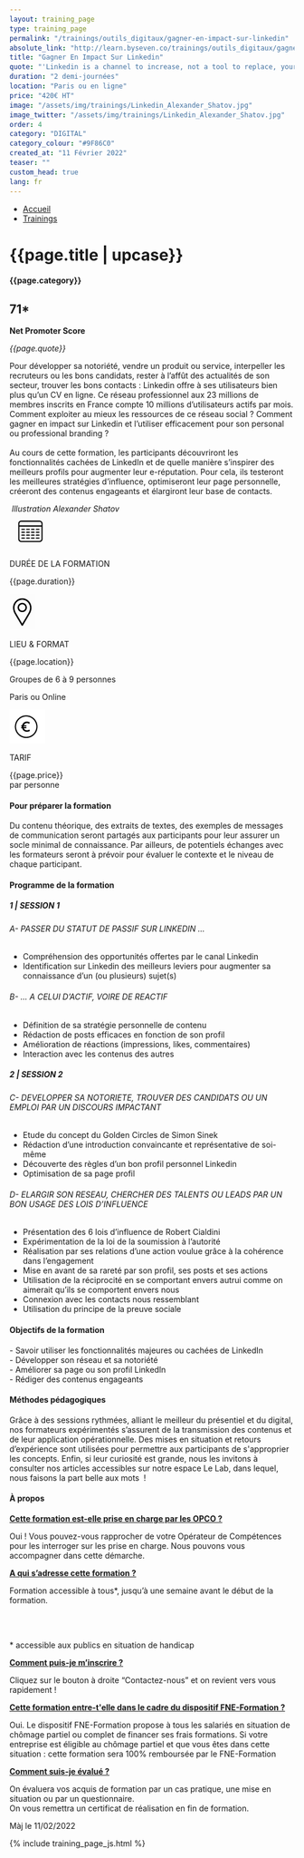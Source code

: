 ```yaml
---
layout: training_page
type: training_page
permalink: "/trainings/outils_digitaux/gagner-en-impact-sur-linkedin"
absolute_link: "http://learn.byseven.co/trainings/outils_digitaux/gagner-en-impact-sur-linkedin"
title: "Gagner En Impact Sur Linkedin"
quote: "'Linkedin is a channel to increase, not a tool to replace, your networking efforts.' - Vivenka Vonrosen"
duration: "2 demi-journées"
location: "Paris ou en ligne"
price: "420€ HT"
image: "/assets/img/trainings/Linkedin_Alexander_Shatov.jpg"
image_twitter: "/assets/img/trainings/Linkedin_Alexander_Shatov.jpg"
order: 4
category: "DIGITAL"
category_colour: "#9F86C0"
created_at: "11 Février 2022"
teaser: ""
custom_head: true
lang: fr
---
```


<div class="trainings-breadcrumb">
  <nav aria-label="Breadcrumb" class="breadcrumb">
    <ul>
        <li><a href="/">Accueil</a></li>
        <li><a href="/trainings">Trainings</a></li>
    </ul>
  </nav>
</div>
<div class="training-page-main">
  <div class="training-page-main-banner">
    <div class="training-page-main-banner-left">
      <div>
        <h1 class="training-page-main-banner-left-title">{{page.title | upcase}}</h1>
        <div class='category-score'><h4 class="training-page-main-banner-left-category" style="background: {{page.category_colour}};">{{page.category}}</h4>
          <div class='net-promote-score'><h2>71<span>&#42;</span></h2>
            <p><strong>Net Promoter Score</strong></p>
          </div>
        </div>
        <p class="training-page-main-banner-left-quote"><em>{{page.quote}}</em></p>
      </div>
      <p class="training-page-main-banner-left-description">Pour développer sa notoriété, vendre un produit ou service, interpeller les recruteurs ou les bons candidats, rester à l’affût des actualités de son secteur, trouver les bons contacts : Linkedin offre à ses utilisateurs bien plus qu’un CV en ligne. Ce réseau professionnel aux 23 millions de membres inscrits en France compte 10 millions d’utilisateurs actifs par mois. Comment exploiter au mieux les ressources de ce réseau social ? Comment gagner en impact sur Linkedin et l’utiliser efficacement pour son personal ou professional branding ?
      <br><br>
      Au cours de cette formation, les participants découvriront les fonctionnalités cachées de LinkedIn et de quelle manière s’inspirer des meilleurs profils pour augmenter leur e-réputation. Pour cela, ils testeront les meilleures stratégies d’influence, optimiseront leur page personnelle, créeront des contenus engageants et élargiront leur base de contacts.
      </p>
    </div>
    <div class="training-page-main-banner-right">
      <img src="{{page.image}}" alt="">
      <em>Illustration Alexander Shatov</em>
    </div>
  </div>
</div>
<div class="training-page-infos" style="background: {{page.category_colour}};">
  <div class="training-pages-infos-date">
    <img src="/assets/img/PICTO_DATE.png" alt="" class='training-page-picto'>
    <div class="traning-pages-info-text">
        <p>DURÉE DE LA FORMATION</p>
        <p>{{page.duration}}</p>
    </div>
  </div>
  <div class="training-pages-infos-place">
    <img src="/assets/img/PICTO_LIEU.png" alt="" class='training-page-picto'>
    <div class="traning-pages-info-text">
        <p>LIEU & FORMAT</p>
        <p>{{page.location}}</p>
        <p>Groupes de 6 à 9 personnes</p>
        <p>Paris ou Online</p>
    </div>
  </div>
  <div class="training-pages-infos-price">
    <img src="/assets/img/PICTO_TARIFS.png" alt="" class='training-page-picto'>
    <div class="traning-pages-info-text">
        <p class="align">TARIF</p>
        <p>{{page.price}} <br>par personne</p>
    </div>
  </div>
</div>
<div class="training-page-main-description">
  <div class="training-page-main-description-left" >
    <h4 style="text-decoration-color: {{page.category_colour}};">Pour préparer la formation</h4>
    <p>Du contenu théorique, des extraits de textes, des exemples de messages de communication seront partagés aux participants pour leur assurer un socle minimal de connaissance. Par ailleurs, de potentiels échanges avec les formateurs seront à prévoir pour évaluer le contexte et le niveau de chaque participant.</p>
    <h4 style="text-decoration-color: {{page.category_colour}};">Programme de la formation</h4>
    <h5 style="color: {{page.category_colour}};">1 | SESSION 1</h5>
    <h6>A- PASSER DU STATUT DE PASSIF SUR LINKEDIN ...  </h6>
    <ul>
      <li>Compréhension des opportunités offertes par le canal Linkedin</li>
      <li>Identification sur Linkedin des meilleurs leviers pour augmenter sa connaissance d’un (ou plusieurs) sujet(s)</li>
    </ul>
    <h6>B- ... A CELUI D’ACTIF, VOIRE DE REACTIF</h6>
    <ul>
      <li>Définition de sa stratégie personnelle de contenu</li>
      <li>Rédaction de posts efficaces en fonction de son profil</li>
      <li>Amélioration de réactions (impressions, likes, commentaires)</li>
      <li>Interaction avec les contenus des autres</li>
    </ul>
    <h5 style="color: {{page.category_colour}};">2 | SESSION 2</h5>
    <h6>C- DEVELOPPER SA NOTORIETE, TROUVER DES CANDIDATS OU UN EMPLOI PAR UN DISCOURS IMPACTANT</h6>
    <ul>
      <li>Etude du concept du Golden Circles de Simon Sinek</li>
      <li>Rédaction d’une introduction convaincante et représentative de soi-même</li>
      <li>Découverte des règles d’un bon profil personnel Linkedin</li>
      <li>Optimisation de sa page profil</li>
    </ul>
    <h6>D- ELARGIR SON RESEAU, CHERCHER DES TALENTS OU LEADS PAR UN BON USAGE DES LOIS D’INFLUENCE</h6>
    <ul>
      <li>Présentation des 6 lois d’influence de Robert Cialdini</li>
      <li>Expérimentation de la loi de la soumission à l’autorité</li>
      <li>Réalisation par ses relations d’une action voulue grâce à la cohérence dans l’engagement</li>
      <li>Mise en avant de sa rareté par son profil, ses posts et ses actions</li>
      <li>Utilisation de la réciprocité en se comportant envers autrui comme on aimerait qu’ils se comportent envers nous</li>
      <li>Connexion avec les contacts nous ressemblant</li>
      <li>Utilisation du principe de la preuve sociale</li>
    </ul>
  </div>
  <div class="training-page-main-description-right" >
    <div>
      <h4 style="text-decoration-color: {{page.category_colour}};">Objectifs de la formation</h4>
      <p>
        - Savoir utiliser les fonctionnalités majeures ou cachées de LinkedIn<br>
        - Développer son réseau et sa notoriété<br>
        - Améliorer sa page ou son profil Linkedln<br>
        - Rédiger des contenus engageants<br>
      </p>
      <h4 style="text-decoration-color: {{page.category_colour}};">Méthodes pédagogiques</h4>
      <p>
       Grâce à des sessions rythmées, alliant le meilleur du présentiel et du digital, nos formateurs expérimentés s’assurent de la transmission des contenus et de leur application opérationnelle. Des mises en situation et retours d’expérience sont utilisées pour permettre aux participants de s'approprier les concepts. Enfin, si leur curiosité est grande, nous les invitons à consulter nos articles accessibles sur notre espace Le Lab, dans lequel, nous faisons la part belle aux mots  !
      </p>
      <h4 style="text-decoration-color: {{page.category_colour}};">À propos</h4>
      <div class="training-page-faq-element">
        <a class='training-page-faq-question-link' data-toggle="collapse" href="#collapse1" role="button" aria-expanded="false" aria-controls="collapse1" style="color: {{page.category_colour}};">
          <div class="training-page-faq-question flex-row-between-centered">
            <p><strong>Cette formation est-elle prise en charge par les OPCO ?</strong></p>
            <i class="fas fa-angle-down fa-2x"></i>
            <i class="fas fa-angle-up fa-2x hidden"></i>
          </div>
        </a>
        <div class="training-page-faq-answer collapse" id="collapse1">
          <p>Oui ! Vous pouvez-vous rapprocher de votre Opérateur de Compétences pour les interroger sur les prise en charge. Nous pouvons vous accompagner dans cette démarche.</p>
        </div>
      </div>
      <div class="training-page-faq-element">
        <a class='training-page-faq-question-link' data-toggle="collapse" href="#collapse2" role="button" aria-expanded="false" aria-controls="collapse2" style="color: {{page.category_colour}};">
          <div class="training-page-faq-question flex-row-between-centered">
            <p><strong>A qui s’adresse cette formation ?</strong></p>
            <i class="fas fa-angle-down fa-2x"></i>
            <i class="fas fa-angle-up fa-2x hidden"></i>
          </div>
        </a>
        <div class="training-page-faq-answer collapse" id="collapse2">
          <p>Formation accessible à tous*, jusqu’à une semaine avant le début de la formation.</p><br><br>
          <p> * accessible aux publics en situation de handicap</p>
        </div>
      </div>
      <div class="training-page-faq-element">
        <a class='training-page-faq-question-link' data-toggle="collapse" href="#collapse3" role="button" aria-expanded="false" aria-controls="collapse3" style="color: {{page.category_colour}};">
          <div class="training-page-faq-question flex-row-between-centered">
            <p><strong>Comment puis-je m’inscrire ?</strong></p>
            <i class="fas fa-angle-down fa-2x"></i>
            <i class="fas fa-angle-up fa-2x hidden"></i>
          </div>
        </a>
        <div class="training-page-faq-answer collapse" id="collapse3">
          <p>Cliquez sur le bouton à droite “Contactez-nous” et on revient vers vous rapidement !</p>
        </div>
      </div>
      <div class="training-page-faq-element">
        <a class='training-page-faq-question-link' data-toggle="collapse" href="#collapse4" role="button" aria-expanded="false" aria-controls="collapse4" style="color: {{page.category_colour}};">
          <div class="training-page-faq-question flex-row-between-centered">
            <p><strong>Cette formation entre-t'elle dans le cadre du dispositif FNE-Formation ?</strong></p>
            <i class="fas fa-angle-down fa-2x"></i>
            <i class="fas fa-angle-up fa-2x hidden"></i>
          </div>
        </a>
        <div class="training-page-faq-answer collapse" id="collapse4">
          <p>Oui. Le dispositif FNE-Formation propose à tous les salariés en situation de chômage partiel ou complet de financer ses frais formations. Si votre entreprise est éligible au chômage partiel et que vous êtes dans cette situation : cette formation sera 100% remboursée par le FNE-Formation</p>
        </div>
      </div>
      <div class="training-page-faq-element">
        <a class='training-page-faq-question-link' data-toggle="collapse" href="#collapse5" role="button" aria-expanded="false" aria-controls="collapse4" style="color: {{page.category_colour}};">
          <div class="training-page-faq-question flex-row-between-centered">
            <p><strong>Comment suis-je évalué ?</strong></p>
            <i class="fas fa-angle-down fa-2x"></i>
            <i class="fas fa-angle-up fa-2x hidden"></i>
          </div>
        </a>
        <div class="training-page-faq-answer collapse" id="collapse5">
          <p>On évaluera vos acquis de formation par un cas pratique, une mise en situation ou par un questionnaire.<br>
          On vous remettra un certificat de réalisation en fin de formation.</p>
        </div>
      </div>
      <div class="training-additional-info">
        <p>Màj le 11/02/2022</p>
      </div>
    </div>
  </div>
</div>

{% include training_page_js.html %}
